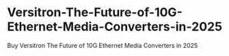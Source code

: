 # Versitron-The-Future-of-10G-Ethernet-Media-Converters-in-2025
Buy Versitron The Future of 10G Ethernet Media Converters in 2025
